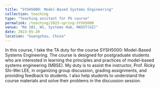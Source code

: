 ```yaml
---
title: "SYSH5000: Model-Based Systems Engineering"
collection: teaching
type: "Teaching assitant for PG course"
permalink: /teaching/2023-spring-SYSH5000
venue: "Rm 101, W1, Systems Hub, HKUST(GZ)"
date: 2023-05-20
location: "Guangzhou, China"
---
```


In this course, I take the TA duty for the course SYSH5000: Model-Based Systems Engineering. The course is designed for postgraduate students who are interested in learning the principles and practices of model-based systems engineering (MBSE). My duty is to assist the instructor, Prof. Ricky Shi-Wei LEE, in organizing group discussion, grading assignments, and providing feedback to students. I also help students to understand the course materials and solve their problems in the discussion session.